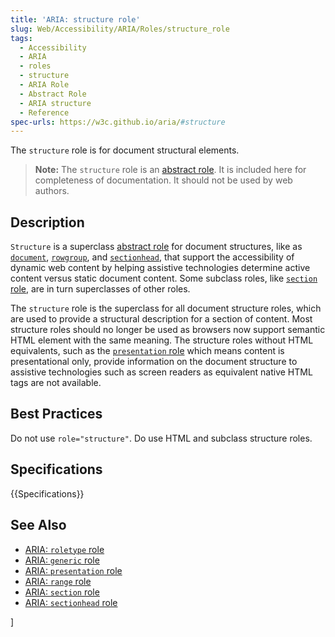 ```yaml
---
title: 'ARIA: structure role'
slug: Web/Accessibility/ARIA/Roles/structure_role
tags: 
  - Accessibility
  - ARIA
  - roles
  - structure
  - ARIA Role
  - Abstract Role
  - ARIA structure
  - Reference
spec-urls: https://w3c.github.io/aria/#structure
---
```


The `structure` role is for document structural elements.

> **Note:**  The `structure` role is an [abstract role](/en-US/docs/Web/Accessibility/ARIA/Roles/#Abstract_roles). It is included here for completeness of documentation. It should not be used by web authors.

## Description

`Structure` is a superclass [abstract role](/en-US/docs/Web/Accessibility/ARIA/Roles/#Abstract_roles) for document structures, like as [`document`](/en-US/docs/Web/Accessibility/ARIA/Roles/document_role),
[`rowgroup`](/en-US/docs/Web/Accessibility/ARIA/Roles/rowgroup_role), and [`sectionhead`](/en-US/docs/Web/Accessibility/ARIA/Roles/sectionhead_role), that support the accessibility of dynamic web content by helping assistive technologies determine active content versus static document content. Some subclass roles, like
[`section` role](/en-US/docs/Web/Accessibility/ARIA/Roles/section_role), are in turn superclasses of other roles.

The `structure` role is the superclass for all document structure roles, which are used to provide a structural description for a section of content. Most structure roles should no longer be used as browsers now support semantic HTML element with the same meaning. The structure roles without HTML equivalents, such as the [`presentation` role](/en-US/docs/Web/Accessibility/ARIA/Roles/presentation_role) which means content is presentational only, provide information on the document structure to assistive technologies such as screen readers as equivalent native HTML tags are not available.

## Best Practices

Do not use `role="structure"`. Do use HTML and subclass structure roles.

## Specifications

{{Specifications}}

## See Also

- [ARIA: `roletype` role](/en-US/docs/Web/Accessibility/ARIA/Roles/roletype_role)
- [ARIA: `generic` role](/en-US/docs/Web/Accessibility/ARIA/Roles/generic_role)
- [ARIA: `presentation` role](/en-US/docs/Web/Accessibility/ARIA/Roles/presentation_role)
- [ARIA: `range` role](/en-US/docs/Web/Accessibility/ARIA/Roles/range_role)
- [ARIA: `section` role](/en-US/docs/Web/Accessibility/ARIA/Roles/section_role)
- [ARIA: `sectionhead` role](/en-US/docs/Web/Accessibility/ARIA/Roles/sectionhead_role)

<div class="hidden"><!-- these shouldn't be used so we shouldn't link to them 
    - [ARIA: `application` role](/en-US/docs/Web/Accessibility/ARIA/Roles/application_role)
    - [ARIA: `document` role](/en-US/docs/Web/Accessibility/ARIA/
    "Roles/document_role)
    - [ARIA: `rowgroup` role](/en-US/docs/Web/Accessibility/ARIA/Roles/rowgroup_role)
    - [ARIA: `separator` role](/en-US/docs/Web/Accessibility/ARIA/Roles/separator_role)
    -->]</div>

</section>
